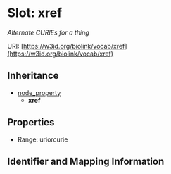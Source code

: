 # Slot: xref
_Alternate CURIEs for a thing_


URI: [https://w3id.org/biolink/vocab/xref](https://w3id.org/biolink/vocab/xref)




## Inheritance

* [node_property](node_property.md)
    * **xref**



## Properties

 * Range: uriorcurie



## Identifier and Mapping Information





